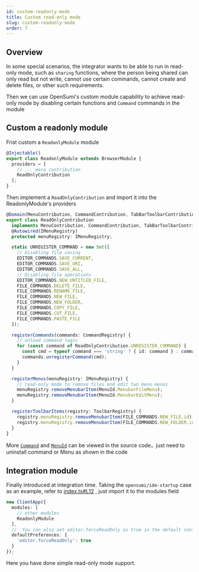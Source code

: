 ```yaml
---
id: custom-readonly-mode
title: Custom read-only mode
slug: custom-readonly-mode
order: 7
---
```


## Overview

In some special scenarios, the integrator wants to be able to run in read-only mode, such as `sharing` functions, where the person being shared can only read but not write, cannot use certain commands, cannot create and delete files, or other such requirements.

Then we can use OpenSumi's custom module capability to achieve read-only mode by disabling certain functions and `Command` commands in the module

## Custom a readonly module

Frist custom a `ReadonlyModule` module

```typescript
@Injectable()
export class ReadonlyModule extends BrowserModule {
  providers = [
    // ... more contribution
    ReadOnlyContribution
  ];
}
```

Then implement a `ReadOnlyContribution` and import it into the ReadonlyModule's providers

```typescript
@Domain(MenuContribution, CommandContribution, TabBarToolbarContribution)
export class ReadOnlyContribution
  implements MenuContribution, CommandContribution, TabBarToolbarContribution {
  @Autowired(IMenuRegistry)
  protected menuRegistry: IMenuRegistry;

  static UNREGISTER_COMMAND = new Set([
    // Disabling file saving
    EDITOR_COMMANDS.SAVE_CURRENT,
    EDITOR_COMMANDS.SAVE_URI,
    EDITOR_COMMANDS.SAVE_ALL,
    // Disabling file operations
    EDITOR_COMMANDS.NEW_UNTITLED_FILE,
    FILE_COMMANDS.DELETE_FILE,
    FILE_COMMANDS.RENAME_FILE,
    FILE_COMMANDS.NEW_FILE,
    FILE_COMMANDS.NEW_FOLDER,
    FILE_COMMANDS.COPY_FILE,
    FILE_COMMANDS.CUT_FILE,
    FILE_COMMANDS.PASTE_FILE
  ]);

  registerCommands(commands: CommandRegistry) {
    // unload command logic
    for (const command of ReadOnlyContribution.UNREGISTER_COMMAND) {
      const cmd = typeof command === 'string' ? { id: command } : command;
      commands.unregisterCommand(cmd);
    }
  }

  registerMenus(menuRegistry: IMenuRegistry) {
    // read-only mode to remove files and edit two menu menus
    menuRegistry.removeMenubarItem(MenuId.MenubarFileMenu);
    menuRegistry.removeMenubarItem(MenuId.MenubarEditMenu);
  }

  registerToolbarItems(registry: ToolbarRegistry) {
    registry.menuRegistry.removeMenubarItem(FILE_COMMANDS.NEW_FILE.id);
    registry.menuRegistry.removeMenubarItem(FILE_COMMANDS.NEW_FOLDER.id);
  }
}
```

More [`Command`](https://github.com/opensumi/core/blob/main/packages/core-browser/src/common/common.command.ts) and [`MenuId`](https://github.com/opensumi/core/blob/08cfc13779d0830fcd8663ca1e9dd4bc92218171/packages/core-browser/src/menu/next/menu-id.ts#L2) can be viewed in the source code，just need to uninstall command or Menu as shown in the code  

## Integration module

Finally introduced at integration time. Taking the `opensumi/ide-startup` case as an example, refer to [index.ts#L12](https://github.com/opensumi/ide-startup/blob/a46a78a56b25b17f7f36ddc3f340d1720311559a/src/browser/index.ts#L12) , just import it to the modules field

```typescript
new ClientApp({
  modules: [
    // other modules
    ReadonlyModule
  ],
  //  You can also set editor.forceReadOnly as true in the default configuration 
  defaultPreferences: {
    'editor.forceReadOnly': true
  }
});
```

Here you have done simple read-only mode support.
